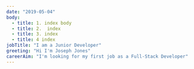 ```yaml
---
date: "2019-05-04"
body:
  - title: 1. index body
  - title: 2.  index
  - title: 3. index
  - title: 4 index
jobTitle: "I am a Junior Developer"
greeting: "Hi I'm Joseph Jones"
careerAim: "I'm looking for my first job as a Full-Stack Developer"
---
```


